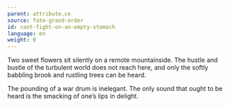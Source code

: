```yaml
---
parent: attribute.ce
source: fate-grand-order
id: cant-fight-on-an-empty-stomach
language: en
weight: 0
---
```


Two sweet flowers sit silently on a remote mountainside. The hustle and bustle of the turbulent world does not reach here, and only the softly babbling brook and rustling trees can be heard.

The pounding of a war drum is inelegant. The only sound that ought to be heard is the smacking of one’s lips in delight.
